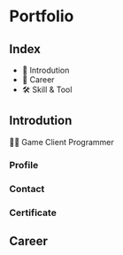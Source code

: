 # Portfolio
## Index
- 👦 Introdution
- 💼 Career
- 🛠 Skill & Tool

## Introdution
👨‍💻 Game Client Programmer
### Profile
### Contact
### Certificate

## Career